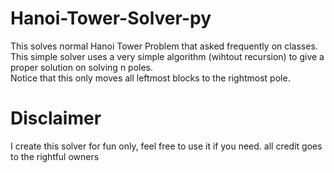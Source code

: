 # Hanoi-Tower-Solver-py
This solves normal Hanoi Tower Problem that asked frequently on classes. <br>
This simple solver uses a very simple algorithm (wihtout recursion) to give a proper solution on solving n poles. <br>
Notice that this only moves all leftmost blocks to the rightmost pole.


# Disclaimer
I create this solver for fun only, feel free to use it if you need.
all credit goes to the rightful owners
